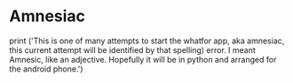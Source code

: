 # Amnesiac
print ('This is one of many attempts to start the whatfor app, aka amnesiac, this current attempt will be identified by that spelling) error. I meant Amnesic, like an adjective. Hopefully it will be in python and arranged for the android phone.')
